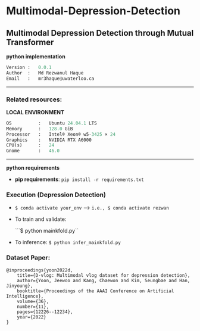 # Multimodal-Depression-Detection
Multimodal Depression Detection through Mutual Transformer
----

**python implementation**

```python
Version :   0.0.1  
Author  :   Md Rezwanul Haque
Email   :   mr3haque@uwaterloo.ca 
```
---
### **Related resources**:

**LOCAL ENVIRONMENT**  
```python
OS          :   Ubuntu 24.04.1 LTS       
Memory      :   128.0 GiB
Processor   :   Intel® Xeon® w5-3425 × 24  
Graphics    :   NVIDIA RTX A6000
CPU(s)      :   24
Gnome       :   46.0 
```
---

**python requirements**
* **pip requirements**: ```pip install -r requirements.txt``` 

### Execution (Depression Detection)
- ```$ conda activate your_env``` --> ```i.e., $ conda activate rezwan``` 

- To train and validate:

    ```$ python mainkfold.py``

- To inference:
    ```$ python infer_mainkfold.py```

### Dataset Paper:

    @inproceedings{yoon2022d,
        title={D-vlog: Multimodal vlog dataset for depression detection},
        author={Yoon, Jeewoo and Kang, Chaewon and Kim, Seungbae and Han, Jinyoung},
        booktitle={Proceedings of the AAAI Conference on Artificial Intelligence},
        volume={36},
        number={11},
        pages={12226--12234},
        year={2022}
    }